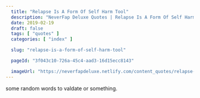 ```yaml
---
  title: "Relapse Is A Form Of Self Harm Tool"
  description: "NeverFap Deluxe Quotes | Relapse Is A Form Of Self Harm Tool"
  date: 2019-02-19
  draft: false
  tags: [ "quotes" ]
  categories: [ "index" ]

  slug: "relapse-is-a-form-of-self-harm-tool"

  pageId: "3f043c10-726a-45c4-aad3-16d15ecc8143"

  imageUrl: "https://neverfapdeluxe.netlify.com/content_quotes/relapse-is-a-form-of-self-harm-tool.png"
---
```


some random words to valdate or something.
